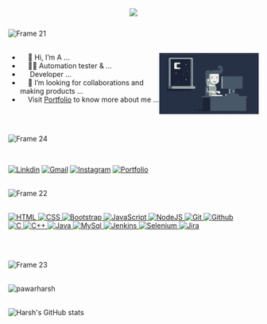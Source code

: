<h1 align="center"> <img src="https://github.com/pawarharsh/Assets/blob/master/gif/Harsh%20Banner.gif"></h1>

<p><a href="https://vinodjangid07.github.io/" align="left"><img align="left" width="122" alt="Frame 21" src="https://github.com/vinodjangid07/vinodjangid07/assets/86096184/fc2c1204-e65d-442c-b3b2-c640474b91d6"></a></p>
<br><br>
<p align="right"><img align="right" src="https://raw.githubusercontent.com/AVS1508/AVS1508/master/assets/Night-Coding.gif" width="200px"></p>
<ul align="left">
  <li align="left">&nbsp;&nbsp;&nbsp;&nbsp;👋 Hi, I’m A ...</li>
  <li align="left">&nbsp;&nbsp;&nbsp;&nbsp;👨‍💻 Automation tester & ...</li>
  <li align="left">&nbsp;&nbsp;&nbsp;&nbsp;&nbsp;Developer ...</li>
  <li align="left">&nbsp;&nbsp;&nbsp;&nbsp;👯 I’m looking for collaborations and making products ...</li>
  <li align="left">&nbsp;&nbsp;&nbsp;&nbsp;Visit  <a href="https://portfolio-harshpawar.netlify.app/" target="_blank">Portfolio</a> to know more about me ...</li>
</ul>
<br>
<br>

<p align="left"><img width="117" alt="Frame 24" src="https://github.com/vinodjangid07/vinodjangid07/assets/86096184/fe9e5a0d-e48a-4fac-ba66-d6d99c368d54"></p>
<br>
<p align="left">
 <a href="https://www.linkedin.com/in/vinodjangid07/" target="_blank"><img src="https://github.com/vinodjangid07/vinodjangid07/assets/86096184/2282dd88-2225-45aa-992a-bec8fde0e788" alt="Linkdin" height="50" title="linkdin"></a>
  <a href="mailto:pawarharsh2019@gmail.com" target="_blank"><img src="https://github.com/vinodjangid07/vinodjangid07/assets/86096184/cbe4890a-aac0-465c-ba24-33458e9f8881" alt="Gmail" height="50" title="Gmail"></a>
 <a href="https://www.instagram.com/pawarharsh9876" target="_blank"><img src="https://github.com/vinodjangid07/vinodjangid07/assets/86096184/1de75b52-f87e-4394-975f-755b198d3536" alt="Instagram" height="50" title="Instagram"></a>
 <a href="https://portfolio-harshpawar.netlify.app/" target="_blank"><img src="https://github.com/pawarharsh/Assets/blob/master/png/cropped-Media-removebg-preview%20(1).png" alt="Portfolio" height="50" title="Portfolio"></a>
 
</p>
<br>
<img width="137" alt="Frame 22" src="https://github.com/vinodjangid07/vinodjangid07/assets/86096184/96fc909c-2e49-4d81-8f7e-b46471d60e53">
<br><br>
</p>
<p align="left"> <a href="https://www.cprogramming.com/" target="_blank"> 

<img src="https://github.com/pawarharsh/Assets/blob/3ad6b3a44818f2348399358a5821fab6eb38c2bc/png/skills/htmllogo.png" alt="HTML" height="50" title="HTML">
<img src="https://github.com/pawarharsh/Assets/blob/3ad6b3a44818f2348399358a5821fab6eb38c2bc/png/skills/csslogo.png" alt="CSS" height="50" title="CSS">
<img src="https://github.com/pawarharsh/Assets/blob/3ad6b3a44818f2348399358a5821fab6eb38c2bc/png/skills/bootstraplogo.png" alt="Bootstrap" height="50" title="Bootstrap">
<img src="https://github.com/pawarharsh/Assets/blob/3ad6b3a44818f2348399358a5821fab6eb38c2bc/png/skills/jslogo.png" alt="JavaScript" height="50" title="JS">
<img src="https://github.com/pawarharsh/Assets/blob/3ad6b3a44818f2348399358a5821fab6eb38c2bc/png/skills/node.png" alt="NodeJS" height="50" title="NodeJS">
<img src="https://github.com/pawarharsh/Assets/blob/3ad6b3a44818f2348399358a5821fab6eb38c2bc/png/skills/csslogo.png" alt="Git" height="50" title="Git">
<img src="https://github.com/pawarharsh/Assets/blob/3ad6b3a44818f2348399358a5821fab6eb38c2bc/png/skills/jslogo.png" alt="Github" height="50" title="Github">
<br>
<img src="https://github.com/pawarharsh/Assets/blob/3ad6b3a44818f2348399358a5821fab6eb38c2bc/png/skills/clogo.png" alt="C" height="50" title="C">
<img src="https://github.com/pawarharsh/Assets/blob/3ad6b3a44818f2348399358a5821fab6eb38c2bc/png/skills/cpplogo.png" alt="C++" height="50" title="C++">
<img src="https://github.com/pawarharsh/Assets/blob/3ad6b3a44818f2348399358a5821fab6eb38c2bc/png/skills/java.png" alt="Java" height="50" title="Java">
<img src="https://github.com/pawarharsh/Assets/blob/3ad6b3a44818f2348399358a5821fab6eb38c2bc/png/skills/includes-mysql-167x86.png" alt="MySql" width= "50" height="50" title="MySql">
<img src="https://github.com/pawarharsh/Assets/blob/3ad6b3a44818f2348399358a5821fab6eb38c2bc/png/skills/Jenkins.png" alt="Jenkins" height="50" title="Jenkins">
<img src="https://github.com/pawarharsh/Assets/blob/3ad6b3a44818f2348399358a5821fab6eb38c2bc/png/skills/Selenium_Logo.png" alt="Selenium" height="50" title="Selenium">
<img src="https://github.com/pawarharsh/Assets/blob/3ad6b3a44818f2348399358a5821fab6eb38c2bc/png/skills/Jira.png" alt="Jira" height="50" title="Jira">

</a><br><br> </p>
<p><img align="left" width="156" alt="Frame 23" src="https://github.com/vinodjangid07/vinodjangid07/assets/86096184/398dfbb4-ca41-4b39-98ba-76f03ca76bbe"><br><br></p>
<p align="left"> <img src="https://komarev.com/ghpvc/?username=pawarharsh&label=Profile%20views&color=0e75b6&style=flat" alt="pawarharsh" /> <br><br></p>

![Harsh's GitHub stats](https://github-readme-stats.vercel.app/api?username=pawarharsh&show_icons=true&theme=graywhite)
